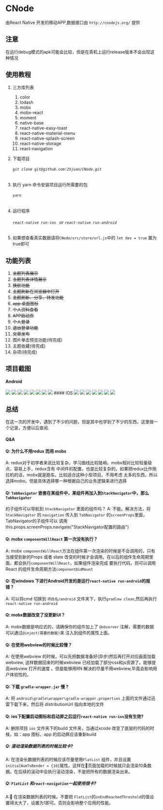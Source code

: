 # CNode

由React Native 开发的移动APP,数据接口由 `http://cnodejs.org/` 提供
## 注意
在运行debug模式的apk可能会比较，但是在真机上运行release版本不会出现这种情况 
## 使用教程
1. 三方库列表
    1. color
    1. lodash
    1. mobx
    1. mobx-react
    1. moment
    1. native-base
    1. react-native-easy-toast
    1. react-native-material-menu
    1. react-native-splash-screen
    1. react-native-storage
    1. react-navigation

1. 下载项目
    ###### `git clone git@github.com:25juan/CNode.git`
1. 执行 yarn 命令安装项目运行所需要的包 
    ###### `yarn`
1. 运行程序
    ###### `react-native run-ios ` or `react-native run-android`
1. 如果想查看真实数据请将`CNode/src/store/url.js`中的 ```let dev = true``` 置为true即可
## 功能列表
1. <del>主题列表展示</del>
1. <del>主题列表详情展示</del>
1. <del>换肤功能</del>
1. <del>主题刷新在浏览器中打开</del>
1. <del>主题刷新、分享、转发功能</del>
1. <del>app 桌面图标</del>
1. <del>个人资料查看</del>
1. <del>APP启动页</del>
1. <del>个人登录</del>
1. <del>退出登录功能</del>
1. <del>文章发布</del>
1. 图片单击预览功能(待完成)
1. 主题收藏(待完成)
1. 杂项(待完成)

## 项目截图
#### Android
<img src="./document/image/android/share.jpg">
<img  src="./document/image/android/ask.jpg" >
<img   src="./document/image/android/job.jpg" >
<img   src="./document/image/android/mine.jpg" >
<img   src="./document/image/android/detail.jpg" >
<img   src="./document/image/android/detail2.jpg" >
<img   src="./document/image/android/theme.jpg" >
<img   src="./document/image/android/user.jpg" >
#### IOS
<img  src="./document/image/ios/ask.png" >
<img   src="./document/image/ios/job.png" >
<img   src="./document/image/ios/mine.png" >
<img   src="./document/image/ios/detail.png" >
<img   src="./document/image/ios/detail2.png" >
<img   src="./document/image/ios/theme.png" >
<img   src="./document/image/ios/user.png" >

## 总结
在这一次的开发中，遇到了不少的问题，但是其中也学到了不少的东西，这里做一个记录，方便以后查阅.

#### Q&A

#### Q: 为什么不用redux 而用 mobx
A: redux对于初学者来说比较复杂，学习曲线比较陡峭。mobx相对比较轻量级点，容易上手，redux含有
中间件的配置，也是比较复杂的。如果把redux比作拖拉机的话，mobx就是跑车。比较适合这种小型项目。不用考虑
太多的东西，所以选择mobx。但是具体选择哪一种根据自己的业务逻辑来进行选择
#### Q: `TabNavigator` 嵌套在某组件中，某组件再加入到`StackNavigator`中，那么`TabNavigator`
的子组件可以导航到 `StackNavigator` 里面的组件吗？
A: 不能。解决方法，将 `StackNavigator` 的 `navigation` 传入到 `TabNavigator` 的`screenProps`里面，
TabNavigator的子组件可以 调用 this.props.screenProps.navigate("StackNavigator配置的路由")
#### Q: mobx `componentWillReact` 第一次没有执行？
A: mobx `componentWillReact`方法在组件第一次渲染的时候是不会调用的，只有当接受到新的Props 或者
state 改变的时候才会调用。在以后的组件生命周期里面，都会执行`componentWillReact`，如果组件渲染完成
要执行代码，则可以调用React 的组件生命周期方法`componentDidMount`
#### Q: 在windows 下进行Android开发的是运行`react-native run-android`的报错？
A: 可以将cmd 切换到 `项目名/android` 文件夹下，执行`gradlew clean`,然后再执行`react-native run-android`
#### Q: mobx数据改变了没更新UI？
A: mobx数据是响应式的，请确保你的组件加上了 `@observer` 注解，需要的数据可以通过`@inject(需要的数据)`来
注入到组件的属性上面。
#### Q: 在使用webview的时候比较慢？
A: 在使用webview 的时候，可以先把数据准备好(异步)然后再打开对应画面加载webview,
这样数据回来的时候webview 已经加载了部分css和js资源了。能够提高webview 打开的速度
。但是能够用RN 解决的尽量不用webview,毕竟会影响用户体验性的。
#### Q: 下载 ```gradle-wrapper.jar``` 慢 ?
A: 将 ```android\gradle\wrapper\gradle-wrapper.properties``` 上面的文件通过迅雷下载下来，然后将 distributionUrl 指向本地的文件
#### Q: ios下配置启动图标和启动屏之后运行`react-native run-ios`没有生效?
A: 删除项目 ```ios``` 文件夹下的build 文件夹，当通过xcode 改变了底层的代码的时候，如：app 图标，app 的启动屏应该重新build 
##### Q: 滚动渲染数据列表的时候比较卡?
A: 在渲染长数据列表的时候应该尽量使用`FlatList` 组件，并且设置`initialNumToRender = {10}`属性。这样在页面加载的时候就只会渲染10条数据。在后续的滚动中会执行滚动渲染，不是把所有的数据渲染出来。
##### Q: `FlatList` 和`react-navigation`一起使用很卡?
A: 在渲染数据列表的时候。不要把 `FlatList`的`onEndReachedThreshold`的值设置得太大了，设置为1即可。否则会影响整个应用的性能。










     
    